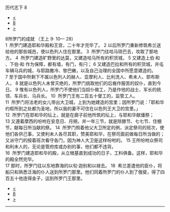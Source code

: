 ﻿





 历代志下 8




* [<](bible/2CH07.md)
* [8](bible/2CH.md)
* [>](bible/2CH09.md)



 
8所罗门的成就 （王上
9·
10—
28）  
1  所罗门建造耶和华殿和王宫，二十年才完毕了。 
2 以后所罗门重新修筑希兰送给他的那些城邑，使以色列人住在那里。 
3  所罗门往哈马琐巴去，攻取了那地方。 
4  所罗门建造旷野里的达莫，又建造哈马所有的积货城， 
5 又建造上伯·和 、下伯·和 作为保障，都有墙，有门，有闩； 
6 又建造巴拉和所有的积货城，并屯车辆马兵的城，与耶路撒冷、黎巴嫩，以及自己治理的全国中所愿意建造的。 
7 至于国中所剩下不属以色列人的赫人、亚摩利人、比利洗人、希未人、耶布斯人， 
8 就是以色列人未曾灭绝的，所罗门挑取他们的后裔作服苦的奴仆，直到今日。 
9 惟有以色列人，所罗门不使他们当奴仆做工，乃是作他的战士、军长的统领、车兵长、马兵长。 
10  所罗门王有二百五十督工的，监管工人。  
11  所罗门将法老的女儿带出大卫城，上到为她建造的宫里；因所罗门说：「耶和华约柜所到之处都为圣地，所以我的妻不可住在以色列王大卫的宫里。」  
12  所罗门在耶和华的坛上，就是在廊子前他所筑的坛上，与耶和华献燔祭； 
13 又遵着摩西的吩咐在安息日、月朔，并一年三节，就是除酵节、七七节、住棚节，献每日所当献的祭。 
14  所罗门照着他父大卫所定的例，派定祭司的班次，使他们各供己事，又使利未人各尽其职，赞美耶和华，在祭司面前做每日所当做的；又派守门的按着班次看守各门，因为神人大卫是这样吩咐的。 
15 王所吩咐众祭司和利未人的，无论是管府库或办别的事，他们都不违背。  
16  所罗门建造耶和华的殿，从立根基直到成功的日子，工料俱备。这样，耶和华的殿全然完毕。  
17 那时，所罗门往以东地靠海的以旬·迦别和以禄去。 
18  希兰差遣他的臣仆，将船只和熟悉泛海的仆人送到所罗门那里。他们同着所罗门的仆人到了俄斐，得了四百五十他连得金子，运到所罗门王那里。 
* [<](bible/2CH07.md)
* [8](bible/2CH.md)
* [>](bible/2CH09.md)





---









